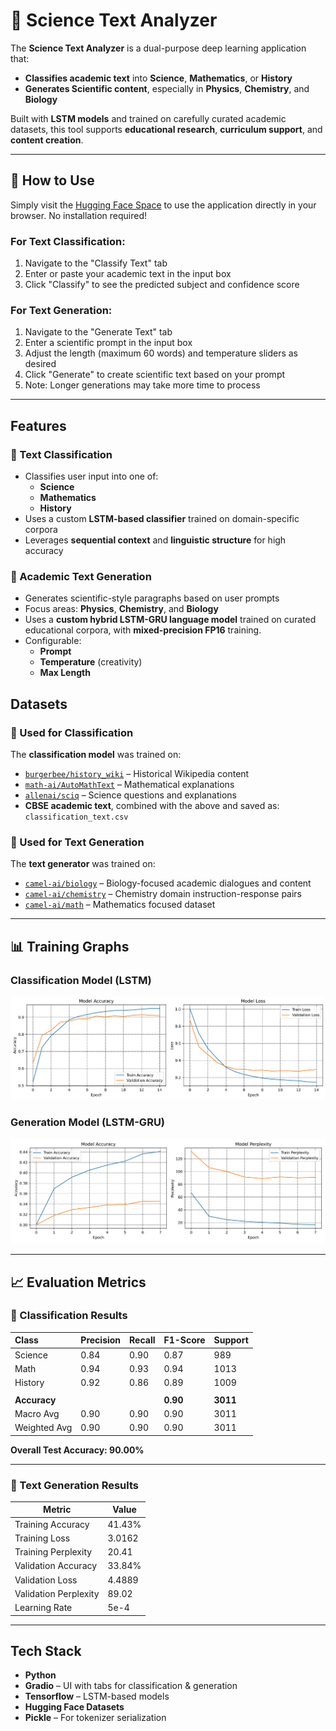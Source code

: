 # 📘 Science Text Analyzer

The **Science Text Analyzer** is a dual-purpose deep learning application that:

-  **Classifies academic text** into **Science**, **Mathematics**, or **History**
-  **Generates Scientific content**, especially in **Physics**, **Chemistry**, and **Biology**

Built with **LSTM models** and trained on carefully curated academic datasets, this tool supports **educational research**, **curriculum support**, and **content creation**.

---
## 🚀 How to Use

Simply visit the [Hugging Face Space](https://huggingface.co/spaces/nnsohamnn/Classification.Text_Gen) to use the application directly in your browser. No installation required!

### For Text Classification:
1. Navigate to the "Classify Text" tab
2. Enter or paste your academic text in the input box
3. Click "Classify" to see the predicted subject and confidence score

### For Text Generation:
1. Navigate to the "Generate Text" tab
2. Enter a scientific prompt in the input box
3. Adjust the length (maximum 60 words) and temperature sliders as desired
4. Click "Generate" to create scientific text based on your prompt
5. Note: Longer generations may take more time to process

---

## Features

### 🔹 Text Classification

- Classifies user input into one of:
  - **Science**
  - **Mathematics**
  - **History**
- Uses a custom **LSTM-based classifier** trained on domain-specific corpora
- Leverages **sequential context** and **linguistic structure** for high accuracy

### 🔹 Academic Text Generation

- Generates scientific-style paragraphs based on user prompts
- Focus areas: **Physics**, **Chemistry**, and **Biology**
- Uses a **custom hybrid LSTM-GRU language model** trained on curated educational corpora, with **mixed-precision FP16** training.
- Configurable:
  - **Prompt**
  - **Temperature** (creativity)
  - **Max Length**

##  Datasets

### 🔸 Used for Classification

The **classification model** was trained on:

- [`burgerbee/history_wiki`](https://huggingface.co/datasets/burgerbee/history_wiki) – Historical Wikipedia content  
- [`math-ai/AutoMathText`](https://huggingface.co/datasets/math-ai/AutoMathText) – Mathematical explanations  
- [`allenai/sciq`](https://huggingface.co/datasets/allenai/sciq) – Science questions and explanations  
-  **CBSE academic text**, combined with the above and saved as: `classification_text.csv`

### 🔸 Used for Text Generation

The **text generator** was trained on:

- [`camel-ai/biology`](https://huggingface.co/datasets/camel-ai/biology) – Biology-focused academic dialogues and content  
- [`camel-ai/chemistry`](https://huggingface.co/datasets/camel-ai/chemistry) – Chemistry domain instruction-response pairs  
- [`camel-ai/math`](https://huggingface.co/datasets/camel-ai/chemistry) – Mathematics focused dataset

---

## 📊 Training Graphs

### Classification Model (LSTM)

![Classification Training Graph](plot/classification_training_graph.png)

### Generation Model (LSTM-GRU)

![Generation Training Graph](plot/generation_training_graph.png)

---
## 📈 Evaluation Metrics

### 🔹 Classification Results

| Class     | Precision | Recall | F1-Score | Support |
| :-------- | :-------- | :----- | :------- | :------ |
| Science   | 0.84      | 0.90   | 0.87     | 989     |
| Math      | 0.94      | 0.93   | 0.94     | 1013    |
| History   | 0.92      | 0.86   | 0.89     | 1009    |
|           |           |        |          |         |
| **Accuracy** |        |        | **0.90** | **3011**|
| Macro Avg | 0.90      | 0.90   | 0.90     | 3011    |
| Weighted Avg| 0.90      | 0.90   | 0.90     | 3011    |

**Overall Test Accuracy: 90.00%**

---

### 🔹 Text Generation Results

| Metric                | Value     |
|-----------------------|-----------|
| Training Accuracy     | 41.43%    |
| Training Loss         | 3.0162    |
| Training Perplexity   | 20.41     |
| Validation Accuracy   | 33.84%    |
| Validation Loss       | 4.4889    |
| Validation Perplexity | 89.02     |
| Learning Rate         | 5e-4      |

---



## Tech Stack

- **Python**
- **Gradio** – UI with tabs for classification & generation
- **Tensorflow** – LSTM-based models
- **Hugging Face Datasets**
- **Pickle** – For tokenizer serialization
